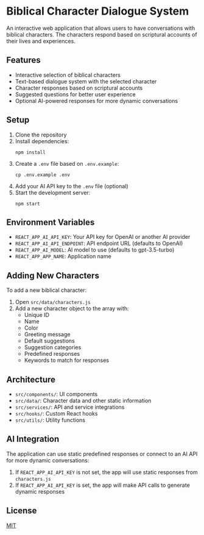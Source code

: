 # Biblical Character Dialogue System

An interactive web application that allows users to have conversations with biblical characters. The characters respond based on scriptural accounts of their lives and experiences.

## Features

- Interactive selection of biblical characters
- Text-based dialogue system with the selected character
- Character responses based on scriptural accounts
- Suggested questions for better user experience
- Optional AI-powered responses for more dynamic conversations

## Setup

1. Clone the repository
2. Install dependencies:
   ```
   npm install
   ```
3. Create a `.env` file based on `.env.example`:
   ```
   cp .env.example .env
   ```
4. Add your AI API key to the `.env` file (optional)
5. Start the development server:
   ```
   npm start
   ```

## Environment Variables

- `REACT_APP_AI_API_KEY`: Your API key for OpenAI or another AI provider
- `REACT_APP_AI_API_ENDPOINT`: API endpoint URL (defaults to OpenAI)
- `REACT_APP_AI_MODEL`: AI model to use (defaults to gpt-3.5-turbo)
- `REACT_APP_APP_NAME`: Application name

## Adding New Characters

To add a new biblical character:

1. Open `src/data/characters.js`
2. Add a new character object to the array with:
   - Unique ID
   - Name
   - Color
   - Greeting message
   - Default suggestions
   - Suggestion categories
   - Predefined responses
   - Keywords to match for responses

## Architecture

- `src/components/`: UI components
- `src/data/`: Character data and other static information
- `src/services/`: API and service integrations
- `src/hooks/`: Custom React hooks
- `src/utils/`: Utility functions

## AI Integration

The application can use static predefined responses or connect to an AI API for more dynamic conversations:

1. If `REACT_APP_AI_API_KEY` is not set, the app will use static responses from `characters.js`
2. If `REACT_APP_AI_API_KEY` is set, the app will make API calls to generate dynamic responses

## License

[MIT](LICENSE) 